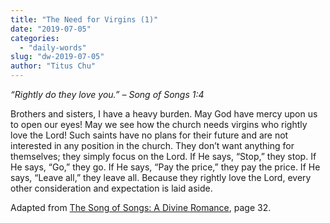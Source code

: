 ```yaml
---
title: "The Need for Virgins (1)"
date: "2019-07-05"
categories: 
  - "daily-words"
slug: "dw-2019-07-05"
author: "Titus Chu"
---
```


_“Rightly do they love you.”_ _– Song of Songs 1:4_

Brothers and sisters, I have a heavy burden. May God have mercy upon us to open our eyes! May we see how the church needs virgins who rightly love the Lord! Such saints have no plans for their future and are not interested in any position in the church. They don’t want anything for themselves; they simply focus on the Lord. If He says, “Stop,” they stop. If He says, “Go,” they go. If He says, “Pay the price,” they pay the price. If He says, “Leave all,” they leave all. Because they rightly love the Lord, every other consideration and expectation is laid aside.

Adapted from [The Song of Songs: A Divine Romance](/song-of-songs-dr), page 32.
